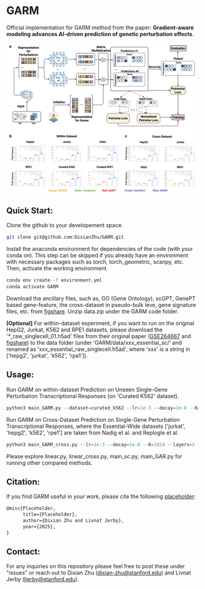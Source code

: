 # GARM
Official implementation for GARM method from the paper: **Gradient-aware modeling advances AI-driven prediction of genetic perturbation effects**.

<p align="center">
  <img src="figures/Fig2-GARM.jpg" width="800" title="Overview for GARM">
</p>

## Quick Start:
Clone the github to your developement space.
```bash
git clone git@github.com:DixianZhu/GARM.git
```
Install the anaconda environment for dependencies of the code (with your conda on). This step can be skipped if you already have an environment with necessary packages such as torch, torch_geometric, scanpy, etc. Then, activate the working environment.
```bash
conda env create -f environment.yml
conda activate GARM
```
Download the ancillary files, such as, GO (Gene Ontology), scGPT, GenePT based gene-feature, the cross-dataset in pseudo-bulk leve, gene signature files, etc. from [figshare](https://doi.org/10.6084/m9.figshare.29947694.v3). Unzip data.zip under the GARM code folder.

**[Optional]** For within-dataset experiment, if you want to run on the original HepG2, Jurkat, K562 and RPE1 datasets, please download the '*_raw_singlecell_01.h5ad' files from their original paper ([GSE264667](https://www.ncbi.nlm.nih.gov/geo/query/acc.cgi?acc=GSE264667) and [figshare](https://doi.org/10.25452/figshare.plus.20029387.v1)) to the data folder (under 'GARM/data/xxx_essential_sc/' and renamed as 'xxx_essential_raw_singlecell.h5ad', where 'xxx' is a string in ['hepg2', 'jurkat', 'k562', 'rpe1']).

## Usage:
Run GARM on within-dataset Prediction on Unseen Single-Gene Perturbation Transcriptional Responses (on 'Curated K562' dataset).
```python
python3 main_GARM.py --dataset=curated_k562 --lr=1e-3 --decay=1e-8 --K=1024 --layers=2 --batch_size=16 
```

Run GARM on Cross-Dataset Prediction on Single-Gene Perturbation Transcriptional Responses, where the Essential-Wide datasets ['jurkat', 'hepg2', 'k562', 'rpe1'] are taken from Nadig et al. and Replogle et al.
```python
python3 main_GARM_cross.py --lr=1e-3 --decay=1e-6 --K=1024 --layers=2 --batch_size=16 
```

Please explore linear.py, linear_cross.py, main_sc.py, main_GAR.py for running other compared methods.
## Citation:
If you find GARM useful in your work, please cite the following [placeholder](https://arxiv.org/abs/2402.06104):
```
@misc{Placeholder,
      title={Placeholder}, 
      author={Dixian Zhu and Livnat Jerby},
      year={2025},
}
```

## Contact:
For any inquiries on this repository please feel free to post these under "issues" or reach out to Dixian Zhu (dixian-zhu@stanford.edu) and Livnat Jerby (ljerby@stanford.edu).
